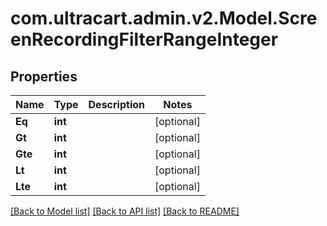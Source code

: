 
# com.ultracart.admin.v2.Model.ScreenRecordingFilterRangeInteger

## Properties

Name | Type | Description | Notes
------------ | ------------- | ------------- | -------------
**Eq** | **int** |  | [optional] 
**Gt** | **int** |  | [optional] 
**Gte** | **int** |  | [optional] 
**Lt** | **int** |  | [optional] 
**Lte** | **int** |  | [optional] 

[[Back to Model list]](../README.md#documentation-for-models)
[[Back to API list]](../README.md#documentation-for-api-endpoints)
[[Back to README]](../README.md)

